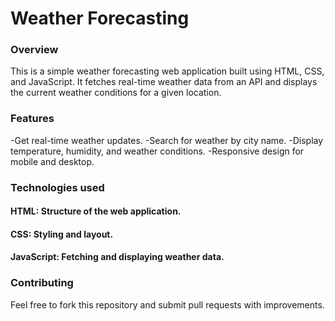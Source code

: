 # Weather Forecasting

### Overview
This is a simple weather forecasting web application built using HTML, CSS, and JavaScript. It fetches real-time weather data from an API and displays the current weather conditions for a given location.

### Features
-Get real-time weather updates.
-Search for weather by city name.
-Display temperature, humidity, and weather conditions.
-Responsive design for mobile and desktop.

### Technologies used 

#### HTML: Structure of the web application.
#### CSS: Styling and layout.
#### JavaScript: Fetching and displaying weather data.

### Contributing
Feel free to fork this repository and submit pull requests with improvements.
